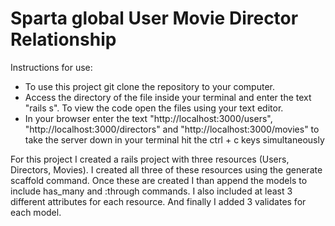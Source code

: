 # Sparta global User Movie Director Relationship


Instructions for use:

* To use this project git clone the repository to your computer.
* Access the directory of the file inside your terminal and enter the text "rails s". To view the code open the files using your text editor.
* In your browser enter the text "http://localhost:3000/users", "http://localhost:3000/directors" and "http://localhost:3000/movies" to take the server down in your terminal hit the ctrl + c keys simultaneously

For this project I created a rails project with three resources (Users, Directors, Movies). I created all three of these resources using the generate scaffold command. Once these are created I than append the models to include has_many and :through commands. I also included at least 3 different attributes for each resource. And finally I added 3 validates for each model.
